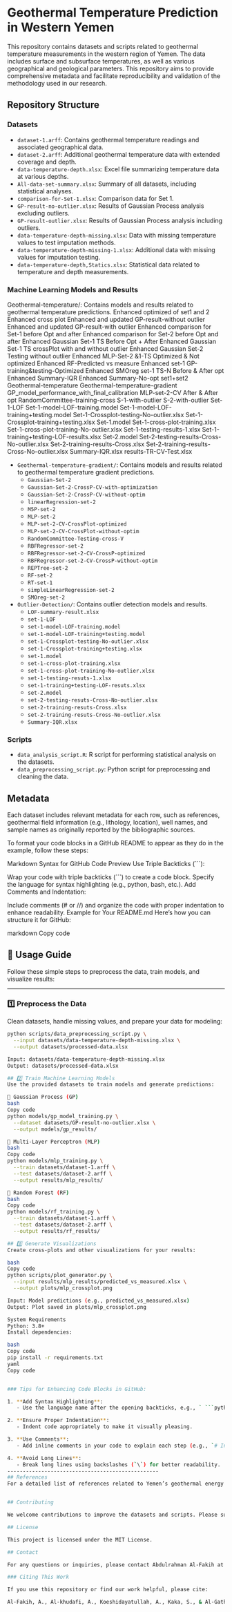 # Geothermal Temperature Prediction in Western Yemen

This repository contains datasets and scripts related to geothermal temperature measurements in the western region of Yemen. The data includes surface and subsurface temperatures, as well as various geographical and geological parameters. This repository aims to provide comprehensive metadata and facilitate reproducibility and validation of the methodology used in our research.

## Repository Structure

### Datasets

- `dataset-1.arff`: Contains geothermal temperature readings and associated geographical data.
- `dataset-2.arff`: Additional geothermal temperature data with extended coverage and depth.
- `data-temperature-depth.xlsx`: Excel file summarizing temperature data at various depths.
- `All-data-set-summary.xlsx`: Summary of all datasets, including statistical analyses.
- `comparison-for-Set-1.xlsx`: Comparison data for Set 1.
- `GP-result-no-outlier.xlsx`: Results of Gaussian Process analysis excluding outliers.
- `GP-result-outlier.xlsx`: Results of Gaussian Process analysis including outliers.
- `data-temperature-depth-missing.xlsx`: Data with missing temperature values to test imputation methods.
- `data-temperature-depth-missing-1.xlsx`: Additional data with missing values for imputation testing.
- `data-temperature-depth,Statics.xlsx`: Statistical data related to temperature and depth measurements.

### Machine Learning Models and Results

Geothermal-temperature/: Contains models and results related to geothermal temperature predictions.
Enhanced optimized of set1 and 2
Enhanced cross plot
Enhanced and updated GP-result-without outlier
Enhanced and updated GP-result-with outlier
Enhanced comparison for Set-1 before Opt and after
Enhanced comparison for Set-2 before Opt and after
Enhanced Gaussian Set-1 TS Before Opt + After
Enhanced Gaussian Set-1 TS crossPlot with and without outlier
Enhanced Gaussian Set-2 Testing without outlier
Enhanced MLP-Set-2 &1-TS Optimized & Not optimized
Enhanced RF-Predicted vs measure
Enhanced set-1 GP-training&testing-Optimized
Enhanced SMOreg set-1 TS-N Before & After opt
Enhanced Summary-IQR
Enhanced Summary-No-opt set1+set2
Geothermal-temperature
Geothermal-temperature-gradient
GP_model_performance_with_final_calibration
MLP-set-2-CV After & After opt
RandomCommittee-training-cross
S-1-with-outlier
S-2-with-outlier
Set-1-LOF
Set-1-model-LOF-training.model
Set-1-model-LOF-training+testing.model
Set-1-Crossplot-testing-No-outlier.xlsx
Set-1-Crossplot-training+testing.xlsx
Set-1.model
Set-1-cross-plot-training.xlsx
Set-1-cross-plot-training-No-outlier.xlsx
Set-1-testing-results-1.xlsx
Set-1-training+testing-LOF-results.xlsx
Set-2.model
Set-2-testing-results-Cross-No-outlier.xlsx
Set-2-training-results-Cross.xlsx
Set-2-training-results-Cross-No-outlier.xlsx
Summary-IQR.xlsx
results-TR-CV-Test.xlsx

- `Geothermal-temperature-gradient/`: Contains models and results related to geothermal temperature gradient predictions.
    - `Gaussian-Set-2`
    - `Gaussian-Set-2-CrossP-CV-with-optimization`
    - `Gaussian-Set-2-CrossP-CV-without-optim`
    - `linearRegression-set-2`
    - `M5P-set-2`
    - `MLP-set-2`
    - `MLP-set-2-CV-CrossPlot-optimized`
    - `MLP-set-2-CV-CrossPlot-without-optim`
    - `RandomCommittee-Testing-cross-V`
    - `RBFRegressor-set-2`
    - `RBFRegressor-set-2-CV-CrossP-optimized`
    - `RBFRegressor-set-2-CV-CrossP-without-optim`
    - `REPTree-set-2`
    - `RF-set-2`
    - `RT-set-1`
    - `simpleLinearRegression-set-2`
    - `SMOreg-set-2`
- `Outlier-Detection/`: Contains outlier detection models and results.
    - `LOF-summary-result.xlsx`
    - `set-1-LOF`
    - `set-1-model-LOF-training.model`
    - `set-1-model-LOF-training+testing.model`
    - `set-1-Crossplot-testing-No-outlier.xlsx`
    - `set-1-Crossplot-training+testing.xlsx`
    - `set-1.model`
    - `set-1-cross-plot-training.xlsx`
    - `set-1-cross-plot-training-No-outlier.xlsx`
    - `set-1-testing-resuts-1.xlsx`
    - `set-1-training+testing-LOF-resuts.xlsx`
    - `set-2.model`
    - `set-2-testing-resuts-Cross-No-outlier.xlsx`
    - `set-2-training-resuts-Cross.xlsx`
    - `set-2-training-resuts-Cross-No-outlier.xlsx`
    - `Summary-IQR.xlsx`

### Scripts

- `data_analysis_script.R`: R script for performing statistical analysis on the datasets.
- `data_preprocessing_script.py`: Python script for preprocessing and cleaning the data.

## Metadata

Each dataset includes relevant metadata for each row, such as references, geothermal field information (e.g., lithology, location), well names, and sample names as originally reported by the bibliographic sources.


To format your code blocks in a GitHub README to appear as they do in the example, follow these steps:

Markdown Syntax for GitHub Code Preview
Use Triple Backticks (```):

Wrap your code with triple backticks (```) to create a code block.
Specify the language for syntax highlighting (e.g., python, bash, etc.).
Add Comments and Indentation:

Include comments (# or //) and organize the code with proper indentation to enhance readability.
Example for Your README.md
Here’s how you can structure it for GitHub:

markdown
Copy code
## 🚀 Usage Guide

Follow these simple steps to preprocess the data, train models, and visualize results:

---

### 1️⃣ Preprocess the Data
Clean datasets, handle missing values, and prepare your data for modeling:
```bash
python scripts/data_preprocessing_script.py \
  --input datasets/data-temperature-depth-missing.xlsx \
  --output datasets/processed-data.xlsx

Input: datasets/data-temperature-depth-missing.xlsx
Output: datasets/processed-data.xlsx

## 2️⃣ Train Machine Learning Models
Use the provided datasets to train models and generate predictions:

🔹 Gaussian Process (GP)
bash
Copy code
python models/gp_model_training.py \
  --dataset datasets/GP-result-no-outlier.xlsx \
  --output models/gp_results/

🔹 Multi-Layer Perceptron (MLP)
bash
Copy code
python models/mlp_training.py \
  --train datasets/dataset-1.arff \
  --test datasets/dataset-2.arff \
  --output results/mlp_results/

🔹 Random Forest (RF)
bash
Copy code
python models/rf_training.py \
  --train datasets/dataset-1.arff \
  --test datasets/dataset-2.arff \
  --output results/rf_results/

## 3️⃣ Generate Visualizations
Create cross-plots and other visualizations for your results:

bash
Copy code
python scripts/plot_generator.py \
  --input results/mlp_results/predicted_vs_measured.xlsx \
  --output plots/mlp_crossplot.png

Input: Model predictions (e.g., predicted_vs_measured.xlsx)
Output: Plot saved in plots/mlp_crossplot.png

System Requirements
Python: 3.8+
Install dependencies:

bash
Copy code
pip install -r requirements.txt
yaml
Copy code


### Tips for Enhancing Code Blocks in GitHub:

1. **Add Syntax Highlighting**:
   - Use the language name after the opening backticks, e.g., ` ```python ` for Python code, ` ```bash ` for terminal commands.

2. **Ensure Proper Indentation**:
   - Indent code appropriately to make it visually pleasing.

3. **Use Comments**:
   - Add inline comments in your code to explain each step (e.g., `# Input data file`).

4. **Avoid Long Lines**:
   - Break long lines using backslashes (`\`) for better readability.
-------------------------------------------------
## References
For a detailed list of references related to Yemen’s geothermal energy potential, please see the references.txt file.


## Contributing

We welcome contributions to improve the datasets and scripts. Please submit pull requests with clear descriptions of your changes.

## License

This project is licensed under the MIT License.

## Contact

For any questions or inquiries, please contact Abdulrahman Al-Fakih at alja2014ser@gmail.com.

### Citing This Work

If you use this repository or find our work helpful, please cite:

Al-Fakih, A., Al-khudafi, A., Koeshidayatullah, A., Kaka, S., & Al-Gathe, A. (2024). Forecasting geothermal temperature in western Yemen with Bayesian-optimized machine learning regression models. *College of Petroleum Engineering and Geosciences, King Fahd University of Petroleum & Minerals, King Fahd Road, Dhahran, 31261, Eastern Province, Saudi Arabia*; *Faculty of Engineering and IT, Oil, and Gas Engineering Department, Emirates International University, Hadda Street, Sanaa, Yemen*; *Faculty of Engineering and Petroleum, Department of Petroleum Engineering, Hadhramout University, Al-Mukalla, Yemen*.


